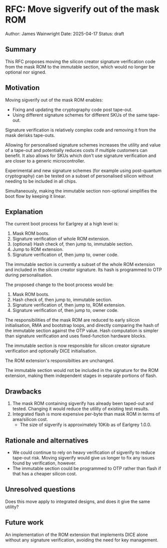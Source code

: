 # RFC: Move sigverify out of the mask ROM

Author: James Wainwright
Date: 2025-04-17
Status: draft

## Summary

This RFC proposes moving the silicon creator signature verification code from the mask ROM to the immutable section, which would no longer be optional nor signed.

## Motivation

Moving sigverify out of the mask ROM enables:

* Fixing and updating the cryptography code post tape-out.
* Using different signature schemes for different SKUs of the same tape-out.

Signature verification is relatively complex code and removing it from the mask derisks tape-outs.

Allowing for personalised signature schemes increases the utility and value of a tape-out and potentially reduces costs if multiple customers can benefit. It also allows for SKUs which don't use signature verification and are closer to a generic microcontroller.

Experimental and new signature schemes (for example using post-quantum cryptography) can be tested on a subset of personalised silicon without needing to be included in all chips.

Simultaneously, making the immutable section non-optional simplifies the boot flow by keeping it linear.

## Explanation

The current boot process for Earlgrey at a high level is:

1. Mask ROM boots.
2. Signature verification of whole ROM extension.
3. (optional) Hash check of, then jump to, immutable section.
4. Jump to ROM extension.
5. Signature verification of, then jump to, owner code.

The immutable section is currently a subset of the whole ROM extension and included in the silicon creator signature. Its hash is programmed to OTP during personalisation.

The proposed change to the boot process would be:

1. Mask ROM boots.
2. Hash check of, then jump to, immutable section.
3. Signature verification of, then jump to, ROM extension.
4. Signature verification of, then jump to, owner code.

The responsibilities of the mask ROM are reduced to early silicon initialisation, RMA and bootstrap loops, and directly comparing the hash of the immutable section against the OTP value. Hash computation is simpler than signature verification and uses fixed-function hardware blocks.

The immutable section is now responsible for silicon creator signature verification and optionally DICE initialisation.

The ROM extension's responsibilties are unchanged.

The immutable section would not be included in the signature for the ROM extension, making them independent stages in separate portions of flash.

## Drawbacks

1. The mask ROM containing sigverify has already been taped-out and tested. Changing it would reduce the utility of existing test results.
2. Integrated flash is more expensive per-byte than mask ROM in terms of area/silicon cost.
   * The size of sigverify is approximately 10Kib as of Earlgrey 1.0.0.

## Rationale and alternatives

* We could continue to rely on heavy verification of sigverify to reduce tape-out risk. Moving sigverify would give us longer to fix any issues found by verification, however.
* The immutable section could be programmed to OTP rather than flash if that has a cheaper silicon cost.

## Unresolved questions

Does this move apply to integrated designs, and does it give the same utility?

## Future work

An implementation of the ROM extension that implements DICE alone without any signature verification, avoiding the need for key management.
